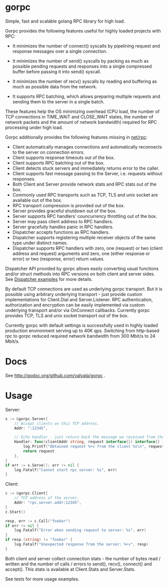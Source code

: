 gorpc
=====

Simple, fast and scalable golang RPC library for high load.


Gorpc provides the following features useful for highly loaded projects
with RPC:

* It minimizes the number of connect() syscalls by pipelining request
  and response messages over a single connection.

* It minimizes the number of send() syscalls by packing as much
  as possible pending requests and responses into a single compressed buffer
  before passing it into send() syscall.

* It minimizes the number of recv() syscalls by reading and buffering as much
  as possible data from the network.

* It supports RPC batching, which allows preparing multiple requests and sending
  them to the server in a single batch.

These features help the OS minimizing overhead (CPU load, the number of
TCP connections in TIME_WAIT and CLOSE_WAIT states, the number of network
packets and the amount of network bandwidth) required for RPC processing under
high load.


Gorpc additionally provides the following features missing
in [net/rpc](http://golang.org/pkg/net/rpc/):

* Client automatically manages connections and automatically reconnects
  to the server on connection errors.
* Client supports response timeouts out of the box.
* Client supports RPC batching out of the box.
* Client detects stuck servers and immediately returns error to the caller.
* Client supports fast message passing to the Server, i.e. requests
  without responses.
* Both Client and Server provide network stats and RPC stats out of the box.
* Commonly used RPC transports such as TCP, TLS and unix socket are available
  out of the box.
* RPC transport compression is provided out of the box.
* Server provides graceful shutdown out of the box.
* Server supports RPC handlers' councurrency throttling out of the box.
* Server may pass client address to RPC handlers.
* Server gracefully handles panic in RPC handlers.
* Dispatcher accepts functions as RPC handlers.
* Dispatcher supports registering multiple receiver objects of the same type
  under distinct names.
* Dispatcher supports RPC handlers with zero, one (request) or two (client
  address and request) arguments and zero, one (either response or error)
  or two (response, error) return values.


Dispatcher API provided by gorpc allows easily converting usual functions
and/or struct methods into RPC versions on both client and server sides.
See [Dispatcher examples](http://godoc.org/github.com/valyala/gorpc#Dispatcher)
for more details.


By default TCP connections are used as underlying gorpc transport.
But it is possible using arbitrary underlying transport - just provide custom
implementations for Client.Dial and Server.Listener.
RPC authentication, authorization and encryption can be easily implemented
via custom underlying transport and/or via OnConnect callbacks.
Currently gorpc provides TCP, TLS and unix socket transport out of the box.


Currently gorpc with default settings is successfully used in highly loaded
production environment serving up to 40K qps. Switching from http-based rpc
to gorpc reduced required network bandwidth from 300 Mbit/s to 24 Mbit/s.


Docs
====

See http://godoc.org/github.com/valyala/gorpc .


Usage
=====

Server:
```go
s := &gorpc.Server{
	// Accept clients on this TCP address.
	Addr: ":12345",

	// Echo handler - just return back the message we received from the client
	Handler: func(clientAddr string, request interface{}) interface{} {
		log.Printf("Obtained request %+v from the client %s\n", request, clientAddr)
		return request
	},
}
if err := s.Serve(); err != nil {
	log.Fatalf("Cannot start rpc server: %s", err)
}
```

Client:
```go
c := &gorpc.Client{
	// TCP address of the server.
	Addr: "rpc.server.addr:12345",
}
c.Start()

resp, err := c.Call("foobar")
if err != nil {
	log.Fatalf("Error when sending request to server: %s", err)
}
if resp.(string) != "foobar" {
	log.Fatalf("Unexpected response from the server: %+v", resp)
}
```

Both client and server collect connection stats - the number of bytes
read / written and the number of calls / errors to send(), recv(), connect()
and accept(). This stats is available at Client.Stats and Server.Stats.

See tests for more usage examples.
